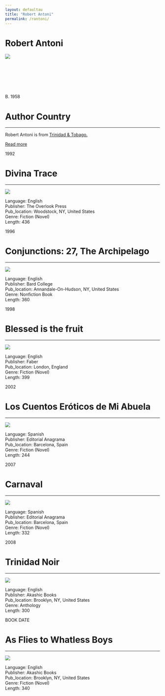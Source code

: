 ```yaml
---
layout: defaultau
title: "Robert Antoni"
permalink: /rantoni/
---
```

<!-- partial:index.partial.html -->
<div class="content">
    <h1>Robert Antoni</h1>
    <div class="quote">
        <div><img src="https://encrypted-tbn1.gstatic.com/images?q=tbn:ANd9GcS3F7pRpUaFBa9c1LzT4cz6ss-GMmOvsTetnDW7fKiVLXneXM_M" class="logo"></div>
    </div>
    <div class="timeline">
        <div style="padding-bottom:100px;"></div>
        <div class="block">
            <div class="date right"><p class="right"> B. 1958 </p></div>
            <div class="dot"></div>
            <div class="left first">
            <div class="author_country">
                <h1>Author Country</h1><hr>
            <div class="aclocation"><p>Robert Antoni is from <a href="{{ site.baseurl }}/3">Trinidad & Tobago.</a></p></div>
              <div class="acreadmore">    <a href="https://en.wikipedia.org/wiki/Robert_Antoni" target="_blank">Read more</a></div>
            </div>
            </div>
        </div>
        <div class="block">
            <div class="date left"><p class="left">1992</p></div>
            <div class="dot"></div>
            <div class="right">
                <h1>Divina Trace</h1><hr>
                <p><img src="https://m.media-amazon.com/images/I/51ZL0hOuG-L._SX332_BO1,204,203,200_.jpg"></p>
                <p>
                Language: English<br/>
                Publisher: The Overlook Press<br/>
                Pub_location: Woodstock, NY, United States<br/>
                Genre: Fiction (Novel)<br/>
                Length: 436<br/>                   </p>
            </div>
        </div>
       <div class="block">
            <div class="date left"><p class="left">1996</p></div>
            <div class="dot"></div>
            <div class="right">
                <h1>Conjunctions: 27, The Archipelago</h1><hr>
                <p><img src="https://m.media-amazon.com/images/I/21A35JH77RL._BO1,204,203,200_QL40_FMwebp_.jpg"></p>
                <p>
                Language: English<br/>
                Publisher: Bard College<br/>
                Pub_location: Annandale-On-Hudson, NY, United States<br/>
                Genre: Nonfiction Book<br/>
                Length: 360<br/>                   </p>
            </div>
        </div>
       <div class="block">
            <div class="date left"><p class="left">1998</p></div>
            <div class="dot"></div>
            <div class="right">
                <h1>Blessed is the fruit</h1><hr>
                <p><img src="https://m.media-amazon.com/images/I/5138QFYVYFL._SX311_BO1,204,203,200_.jpg"></p>
                <p>
                Language: English<br/>
                Publisher: Faber<br/>
                Pub_location: London, England<br/>
                Genre: Fiction (Novel)<br/>
                Length: 399<br/>                   </p>
            </div>
        </div>
       <div class="block">
            <div class="date left"><p class="left">2002</p></div>
            <div class="dot"></div>
            <div class="right">
                <h1>Los Cuentos Eróticos de Mi Abuela</h1><hr>
                <p><img src="https://m.media-amazon.com/images/I/41kpTB82nuL._AC_SY780_.jpg"></p>
                <p>
                Language: Spanish<br/>
                Publisher: Editorial Anagrama<br/>
                Pub_location: Barcelona, Spain<br/>
                Genre: Fiction (Novel)<br/>
                Length: 244<br/>                   </p>
            </div>
        </div>
<div class="block">
            <div class="date left"><p class="left">2007</p></div>
            <div class="dot"></div>
            <div class="right">
                <h1>Carnaval</h1><hr>
                <p><img src="https://m.media-amazon.com/images/I/41POGHvZZ8L._SX316_BO1,204,203,200_.jpg"></p>
                <p>
                Language: Spanish<br/>
                Publisher: Editorial Anagrama<br/>
                Pub_location: Barcelona, Spain<br/>
                Genre: Fiction (Novel)<br/>
                Length: 332<br/>                   </p>
            </div>
        </div>
       <div class="block">
            <div class="date left"><p class="left">2008</p></div>
            <div class="dot"></div>
            <div class="right">
                <h1>Trinidad Noir</h1><hr>
                <p><img src="https://m.media-amazon.com/images/I/51GO3Lk5bPL._SY291_BO1,204,203,200_QL40_FMwebp_.jpg"></p>
                <p>
                Language: English<br/>
                Publisher: Akashic Books<br/>
                Pub_location: Brooklyn, NY, United States<br/>
                Genre: Anthology<br/>
                Length: 300<br/>                   </p>
            </div>
        </div>
       <div class="block">
            <div class="date left"><p class="left">BOOK DATE</p></div>
            <div class="dot"></div>
            <div class="right">
                <h1>As Flies to Whatless Boys</h1><hr>
                <p><img src="https://m.media-amazon.com/images/I/51aDBtxaeAL._SX338_BO1,204,203,200_.jpg"></p>
                <p>
                Language: English<br/>
                Publisher: Akashic Books<br/>
                Pub_location: Brooklyn, NY, United States<br/>
                Genre: Fiction (Novel)<br/>
                Length: 340<br/>                   </p>
            </div>
        </div>
  <!-- partial -->
<script src='https://cdnjs.cloudflare.com/ajax/libs/jquery/3.1.1/jquery.min.js'></script><script  src="{{ site.baseurl }}/assets/js/authorscript.js"></script>